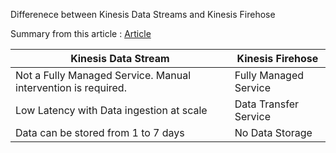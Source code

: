 Differenece between Kinesis Data Streams and Kinesis Firehose

Summary from this article : <a href="https://www.whizlabs.com/blog/aws-kinesis-data-streams-vs-aws-kinesis-data-firehose/"> Article </a>

<table>
  <thead>
    <tr>
       <th>Kinesis Data Stream</th>
       <th>Kinesis Firehose</th>
    </tr>  
</thead>
   <tbody>
    <tr>
       <td>Not a Fully Managed Service. Manual intervention is required.</td>
       <td>Fully Managed Service</td>
    </tr>  
    <tr>
       <td>Low Latency with Data ingestion at scale</td>
       <td>Data Transfer Service</td>
    </tr>  
    <tr>
       <td>Data can be stored from 1 to 7 days</td>
       <td>No Data Storage</td>
    </tr>  
  </tbody>
</table>
